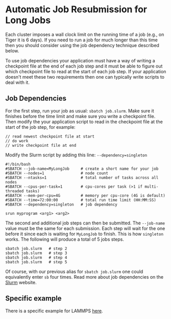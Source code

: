# Automatic Job Resubmission for Long Jobs

Each cluster imposes a wall clock limit on the running time of a job (e.g., on Tiger it is 6 days). If you need to run a job
for much longer than this time then you should consider using the job dependency technique described below.

To use job dependencies your application must have a way of writing a checkpoint file at the end of each job step and it must be able to figure out which checkpoint file to read at the start of each job step. If your application doesn't meet these two requirements then one can typically write scripts to deal with it.

## Job Dependencies

For the first step, run your job as usual: `sbatch job.slurm`. Make sure it finishes before the time limit and make
sure you write a checkpoint file. Then modify the your application script to read in the checkpoint file at the start of the job step, for example:

```
// read newest checkpoint file at start
// do work
// write checkpoint file at end
```

Modify the Slurm script by adding this line: `--dependency=singleton`

```
#!/bin/bash
#SBATCH --job-name=MyLongJob     # create a short name for your job
#SBATCH --nodes=1                # node count
#SBATCH --ntasks=1               # total number of tasks across all nodes
#SBATCH --cpus-per-task=1        # cpu-cores per task (>1 if multi-threaded tasks)
#SBATCH --mem-per-cpu=4G         # memory per cpu-core (4G is default)
#SBATCH --time=72:00:00          # total run time limit (HH:MM:SS)
#SBATCH --dependency=singleton   # job dependency

srun myprogram <arg1> <arg2>
```

The second and additional job steps can then be submitted. The `--job-name` value must be the same for each submission. Each step will wait for the one before it since each is waiting for `MyLongJob` to finish. This is how `singleton` works. The following will produce a total of 5 jobs steps.

```
sbatch job.slurm   # step 2
sbatch job.slurm   # step 3
sbatch job.slurm   # step 4
sbatch job.slurm   # step 5
```

Of course, with our previous alias for `sbatch job.slurm` one could equivalently enter `sb` four times. Read more about job dependencies on the [Slurm](https://slurm.schedmd.com/sbatch.html) website.

## Specific example

There is a specific example for LAMMPS [here](https://github.com/jdh4/install_lammps/tree/master/job_chaining).
